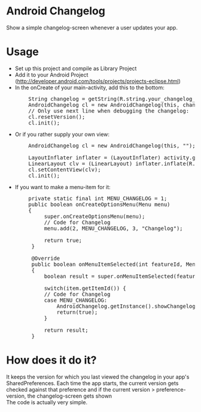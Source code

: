 Android Changelog
=================

Show a simple changelog-screen whenever a user updates your app.   
   
   
# Usage  
* Set up this project and compile as Library Project   
* Add it to your Android Project (http://developer.android.com/tools/projects/projects-eclipse.html)   
* In the onCreate of your main-activity, add this to the bottom:   

<pre>
       String changelog = getString(R.string.your_changelog_text); // Make sure this one is in values/strings.xml
       AndroidChangelog cl = new AndroidChangelog(this, changelog);     
       // Only use next line when debugging the changelog:   
       cl.resetVersion();   
       cl.init();   
</pre>

* Or if you rather supply your own view:  
<pre>
       AndroidChangelog cl = new AndroidChangelog(this, "");

       LayoutInflater inflater = (LayoutInflater) activity.getSystemService(Context.LAYOUT_INFLATER_SERVICE); 
       LinearLayout clv = (LinearLayout) inflater.inflate(R.layout.your_own_changelog_view, null);
       cl.setContentView(clv);
       cl.init();
</pre>

* If you want to make a menu-item for it:
<pre>
       private static final int MENU_CHANGELOG = 1;
       public boolean onCreateOptionsMenu(Menu menu) 
       {
	 	    super.onCreateOptionsMenu(menu);
		    // Code for Changelog
		    menu.add(2, MENU_CHANGELOG, 3, "Changelog");
		
		    return true;
	    }

	    @Override
	    public boolean onMenuItemSelected(int featureId, MenuItem item) 
	    {
		    boolean result = super.onMenuItemSelected(featureId, item);

		    switch(item.getItemId()) {
		    // Code for Changelog	
		    case MENU_CHANGELOG: 
			    AndroidChangelog.getInstance().showChangelog();
			    return(true);
		    }
		
		    return result;
	    }
</pre>

# How does it do it?
It keeps the version for which you last viewed the changelog in your app's SharedPreferences. Each time the app starts, the current version gets checked against that preference and if the current version > preference-version, the changelog-screen gets shown    
The code is actually very simple.   
